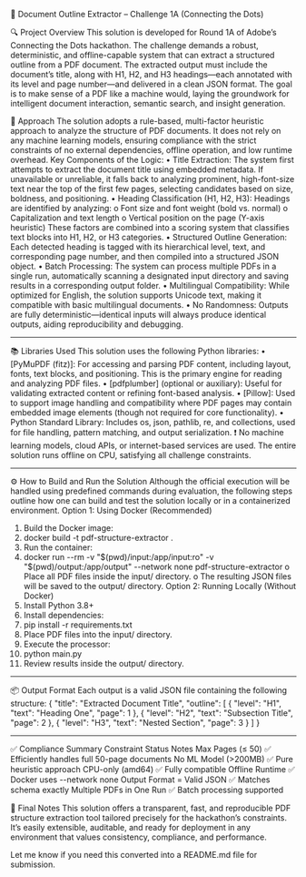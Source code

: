 📄 Document Outline Extractor – Challenge 1A (Connecting the Dots)


🔍 Project Overview
This solution is developed for Round 1A of Adobe’s Connecting the Dots hackathon. The challenge demands a robust, deterministic, and offline-capable system that can extract a structured outline from a PDF document. The extracted output must include the document’s title, along with H1, H2, and H3 headings—each annotated with its level and page number—and delivered in a clean JSON format.
The goal is to make sense of a PDF like a machine would, laying the groundwork for intelligent document interaction, semantic search, and insight generation.

🧠 Approach
The solution adopts a rule-based, multi-factor heuristic approach to analyze the structure of PDF documents. It does not rely on any machine learning models, ensuring compliance with the strict constraints of no external dependencies, offline operation, and low runtime overhead.
Key Components of the Logic:
•	Title Extraction:
The system first attempts to extract the document title using embedded metadata. If unavailable or unreliable, it falls back to analyzing prominent, high-font-size text near the top of the first few pages, selecting candidates based on size, boldness, and positioning.
•	Heading Classification (H1, H2, H3):
Headings are identified by analyzing:
o	Font size and font weight (bold vs. normal)
o	Capitalization and text length
o	Vertical position on the page (Y-axis heuristic)
These factors are combined into a scoring system that classifies text blocks into H1, H2, or H3 categories.
•	Structured Outline Generation:
Each detected heading is tagged with its hierarchical level, text, and corresponding page number, and then compiled into a structured JSON object.
•	Batch Processing:
The system can process multiple PDFs in a single run, automatically scanning a designated input directory and saving results in a corresponding output folder.
•	Multilingual Compatibility:
While optimized for English, the solution supports Unicode text, making it compatible with basic multilingual documents.
•	No Randomness:
Outputs are fully deterministic—identical inputs will always produce identical outputs, aiding reproducibility and debugging.
________________________________________
📚 Libraries Used
This solution uses the following Python libraries:
•	[PyMuPDF (fitz)]: For accessing and parsing PDF content, including layout, fonts, text blocks, and positioning. This is the primary engine for reading and analyzing PDF files.
•	[pdfplumber] (optional or auxiliary): Useful for validating extracted content or refining font-based analysis.
•	[Pillow]: Used to support image handling and compatibility where PDF pages may contain embedded image elements (though not required for core functionality).
•	Python Standard Library: Includes os, json, pathlib, re, and collections, used for file handling, pattern matching, and output serialization.
❗ No machine learning models, cloud APIs, or internet-based services are used. The entire solution runs offline on CPU, satisfying all challenge constraints.
________________________________________
⚙️ How to Build and Run the Solution
Although the official execution will be handled using predefined commands during evaluation, the following steps outline how one can build and test the solution locally or in a containerized environment.
Option 1: Using Docker (Recommended)
1.	Build the Docker image:
2.	docker build -t pdf-structure-extractor .
3.	Run the container:
4.	docker run --rm -v "$(pwd)/input:/app/input:ro" -v "$(pwd)/output:/app/output" --network none pdf-structure-extractor
o	Place all PDF files inside the input/ directory.
o	The resulting JSON files will be saved to the output/ directory.
Option 2: Running Locally (Without Docker)
1.	Install Python 3.8+
2.	Install dependencies:
3.	pip install -r requirements.txt
4.	Place PDF files into the input/ directory.
5.	Execute the processor:
6.	python main.py
7.	Review results inside the output/ directory.
________________________________________
📦 Output Format
Each output is a valid JSON file containing the following structure:
{
  "title": "Extracted Document Title",
  "outline": [
    { "level": "H1", "text": "Heading One", "page": 1 },
    { "level": "H2", "text": "Subsection Title", "page": 2 },
    { "level": "H3", "text": "Nested Section", "page": 3 }
  ]
}
________________________________________
✅ Compliance Summary
Constraint	Status	Notes
Max Pages (≤ 50)	✅	Efficiently handles full 50-page documents
No ML Model (>200MB)	✅	Pure heuristic approach
CPU-only (amd64)	✅	Fully compatible
Offline Runtime	✅	Docker uses --network none
Output Format = Valid JSON	✅	Matches schema exactly
Multiple PDFs in One Run	✅	Batch processing supported

🏁 Final Notes
This solution offers a transparent, fast, and reproducible PDF structure extraction tool tailored precisely for the hackathon’s constraints. It’s easily extensible, auditable, and ready for deployment in any environment that values consistency, compliance, and performance.

Let me know if you need this converted into a README.md file for submission.

